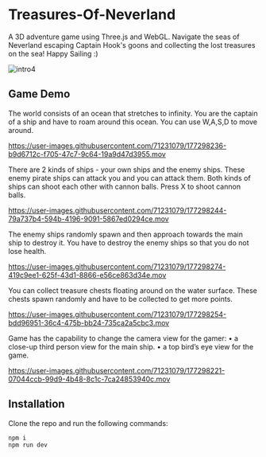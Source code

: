 # Treasures-Of-Neverland
A 3D adventure game using Three.js and WebGL. Navigate the seas of Neverland escaping Captain Hook's goons and collecting the lost treasures on the sea! Happy Sailing :)

![intro4](https://user-images.githubusercontent.com/71231079/177298296-8b7fd62f-6777-4d01-bc61-5753dfaafc49.gif)



## Game Demo

The world consists of an ocean that stretches to infinity. You are the captain of a ship and have to roam around this ocean. You can use W,A,S,D to move around.

https://user-images.githubusercontent.com/71231079/177298236-b9d6712c-f705-47c7-9c64-19a9d47d3955.mov

There are 2 kinds of ships - your own ships and the enemy ships. These enemy pirate ships can attack you and you can attack them. Both kinds of ships can shoot each other with cannon balls. Press X to shoot cannon balls. 

https://user-images.githubusercontent.com/71231079/177298244-79a737b4-594b-4196-9091-5867ed0294ce.mov

The enemy ships randomly spawn and then approach towards the main ship to destroy it. You have to destroy the enemy ships so that you do not lose health.

https://user-images.githubusercontent.com/71231079/177298274-419c9ee1-625f-43d1-8866-e56ce863d34e.mov


You can collect treasure chests floating around on the water surface. These chests spawn randomly and have to be collected to get more points.

https://user-images.githubusercontent.com/71231079/177298254-bdd96951-36c4-475b-bb24-735ca2a5cbc3.mov


Game has the capability to change the camera view for the gamer:
• a close-up third person view for the main ship.
• a top bird’s eye view for the game.

https://user-images.githubusercontent.com/71231079/177298221-07044ccb-99d9-4b48-8c1c-7ca24853940c.mov

## Installation

Clone the repo and run the following commands:

```
npm i
npm run dev
```
